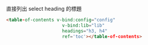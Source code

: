 
直接列出 select heading 的標題

````html
<table-of-contents v-bind:config="config"
                     v-bind:lib="lib"
                     headings="h3, h4"
                     ref='toc'></table-of-contents>
````